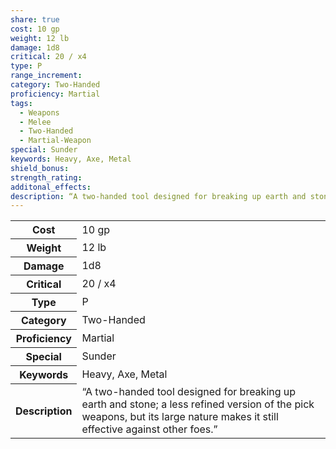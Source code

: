 ```yaml
---
share: true
cost: 10 gp
weight: 12 lb
damage: 1d8
critical: 20 / x4
type: P
range_increment: 
category: Two-Handed
proficiency: Martial
tags:
  - Weapons
  - Melee
  - Two-Handed
  - Martial-Weapon
special: Sunder
keywords: Heavy, Axe, Metal
shield_bonus: 
strength_rating: 
additonal_effects: 
description: “A two-handed tool designed for breaking up earth and stone; a less refined version of the pick weapons, but its large nature makes it still effective against other foes.”
---
```

<p><span dir="ltr" style="overflow-x: auto;"><table><tbody><tr><th dir="ltr">Cost</th><td dir="ltr">10 gp</td></tr><tr><th dir="ltr">Weight</th><td dir="ltr">12 lb</td></tr><tr><th dir="ltr">Damage</th><td dir="ltr">1d8</td></tr><tr><th dir="ltr">Critical</th><td dir="ltr">20 / x4</td></tr><tr><th dir="ltr">Type</th><td dir="ltr">P</td></tr><tr><th dir="ltr">Category</th><td dir="ltr">Two-Handed</td></tr><tr><th dir="ltr">Proficiency</th><td dir="ltr">Martial</td></tr><tr><th dir="ltr">Special</th><td dir="ltr">Sunder</td></tr><tr><th dir="ltr">Keywords</th><td dir="ltr">Heavy, Axe, Metal</td></tr><tr><th dir="ltr">Description</th><td dir="ltr">“A two-handed tool designed for breaking up earth and stone; a less refined version of the pick weapons, but its large nature makes it still effective against other foes.”</td></tr></tbody></table></span></p>